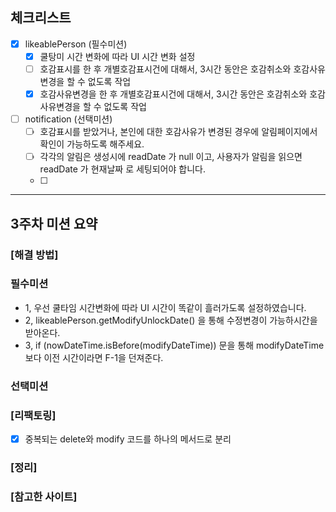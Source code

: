 ## 체크리스트

- [x] likeablePerson (필수미션)
    - [x] 쿨탕미 시간 변화에 따라 UI 시간 변화 설정
    - [ ] 호감표시를 한 후 개별호감표시건에 대해서, 3시간 동안은 호감취소와 호감사유변경을 할 수 없도록 작업
    - [x] 호감사유변경을 한 후 개별호감표시건에 대해서, 3시간 동안은 호감취소와 호감사유변경을 할 수 없도록 작업
- [ ] notification (선택미션)
  - [ ] 호감표시를 받았거나, 본인에 대한 호감사유가 변경된 경우에 알림페이지에서 확인이 가능하도록 해주세요.
  - [ ] 각각의 알림은 생성시에 readDate 가 null 이고, 사용자가 알림을 읽으면 readDate 가 현재날짜 로 세팅되어야 합니다.
  - [ ] 

---

## 3주차 미션 요약

### [해결 방법]

### 필수미션

- 1, 우선 쿨타임 시간변화에 따라 UI 시간이 똑같이 흘러가도록 설정하였습니다.
- 2, likeablePerson.getModifyUnlockDate() 을 통해 수정변경이 가능하시간을 받아온다.
- 3, if (nowDateTime.isBefore(modifyDateTime)) 문을 통해 modifyDateTime보다 이전 시간이라면 F-1을 던져준다.

### 선택미션

### [리팩토링]
- [x] 중복되는 delete와 modify 코드를 하나의 메서드로 분리

### [정리]


### [참고한 사이트]
